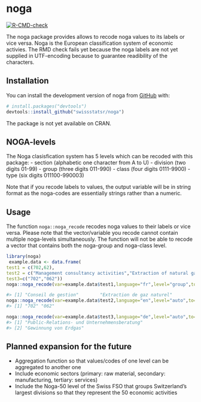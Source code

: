 
<!-- README.md is generated from README.Rmd. Please edit that file -->

# noga

<!-- badges: start -->

[![R-CMD-check](https://github.com/SwissStatsR/noga/actions/workflows/R-CMD-check.yaml/badge.svg)](https://github.com/SwissStatsR/noga/actions/workflows/R-CMD-check.yaml)
<!-- badges: end -->

The noga package provides allows to recode noga values to its labels or
vice versa. Noga is the European classification system of economic
activies. The RMD check fails yet because the noga labels are not yet
supplied in UTF-encoding because to guarantee readibility of the
characters.

## Installation

You can install the development version of noga from
[GitHub](https://github.com/) with:

``` r
# install.packages("devtools")
devtools::install_github("swissstatsr/noga")
```

The package is not yet available on CRAN.

## NOGA-levels

The Noga clasisfication system has 5 levels which can be recoded with
this package: - section (alphabetic one character from A to U) -
division (two digits 01-99) - group (three digits 011-990) - class (four
digits 0111-9900) - type (six digits 011100-990003)

Note that if you recode labels to values, the output variable will be in
string format as the noga-codes are essentially strings rather than a
numeric.

## Usage

The function `noga::noga_recode` recodes noga values to their labels or
vice versa. Please note that the vector/variable you recode cannot
contain multiple noga-levels simultaneously. The function will not be
able to recode a vector that contains both the noga-group and noga-class
level.

``` r
library(noga)
 example.data <- data.frame(
test1 = c(702,62),
test2 = c("Management consultancy activities","Extraction of natural gas"),
test3=c("702","062"))
noga::noga_recode(var=example.data$test1,language="fr",level="group",to="auto")

#> [1] "Conseil de gestion"        "Extraction de gaz naturel"
noga::noga_recode(var=example.data$test2,language="en",level="auto",to="values")
#> [1] "702" "062"

noga::noga_recode(var=example.data$test3,language="de",level="auto",to="auto")
#> [1] "Public-Relations- und Unternehmensberatung"
#> [2] "Gewinnung von Erdgas"
```

## Planned expansion for the future

- Aggregation function so that values/codes of one level can be
  aggregated to another one
- Include economic sectors (primary: raw material, secondary:
  manufacturing, tertiary: services)
- Include the Noga-50 level of the Swiss FSO that groups Switzerland’s
  largest divisions so that they represent the 50 economic activities
